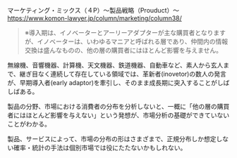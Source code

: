 マーケティング・ミックス（４P）～製品戦略（Prouduct）～
https://www.komon-lawyer.jp/column/marketing/column38/

>※導入期は、イノベーターとアーリーアダプターが主な購買者となりますが、イノベーターは、いわゆるマニアと呼ばれる層であり、仲間内の情報交換は盛んなものの、他の層の購買者にはほとんど影響を与えません。

無線機、音響機器、計算機、天文機器、鉄道機器、自動車など、素人から玄人まで、継ぎ目なく連続して存在している領域では、革新者(inovetor)の数人の発言が、早期導入者(early adaptor)を牽引し、そのまま成長期に突入することがしばしばある。

製品の分野、市場における消費者の分布を分析しないと、一概に「他の層の購買者にはほとんど影響を与えない」という発想が、市場分析の基礎ができていないことがわかる。

製品、サービスによって、市場の分布の形はさまざまで、正規分布しか想定しない確率・統計の手法は個別市場では役にたたないかもしれない。
